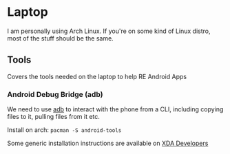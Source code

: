 # Laptop

I am personally using Arch Linux. If you're on some kind of Linux distro, most of the stuff should be the same.

## Tools

Covers the tools needed on the laptop to help RE Android Apps

### Android Debug Bridge (adb)

We need to use [adb](https://wiki.archlinux.org/title/Android_Debug_Bridge) to interact with the phone from a CLI, including copying files to it, pulling files from it etc.

Install on arch: `pacman -S android-tools`

Some generic installation instructions are available on [XDA Developers](https://www.xda-developers.com/install-adb-windows-macos-linux/)
